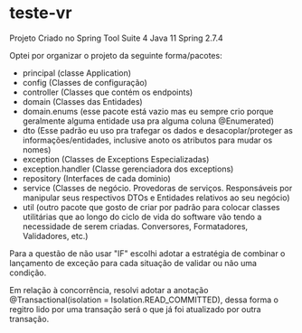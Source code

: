 # teste-vr
Projeto Criado no Spring Tool Suite 4
Java 11
Spring 2.7.4


Optei por organizar o projeto da seguinte forma/pacotes:

- principal (classe Application)
- config (Classes de configuração)
- controller (Classes que contém os endpoints)
- domain (Classes das Entidades)
- domain.enums (esse pacote está vazio mas eu sempre crio porque geralmente alguma entidade usa pra alguma coluna @Enumerated) 
- dto (Esse padrão eu uso pra trafegar os dados e desacoplar/proteger as informações/entidades, inclusive anoto os atributos para mudar os nomes)
- exception (Classes de Exceptions Especializadas)
- exception.handler (Classe gerenciadora dos exceptions)
- repository (Interfaces de cada dominio)
- service (Classes de negócio. Provedoras de serviços. Responsáveis por manipular seus respectivos DTOs e Entidades relativos ao seu negócio)
- util (outro pacote que gosto de criar por padrão para colocar classes utilitárias que ao longo do ciclo de vida do software vão tendo a necessidade de serem criadas. Conversores, Formatadores, Validadores, etc.)

Para a questão de não usar "IF" escolhi adotar a estratégia de combinar o lançamento de exceção para cada situação de validar ou não uma condição.

Em relação à concorrência, resolvi adotar a anotação @Transactional(isolation = Isolation.READ_COMMITTED), dessa forma o regitro lido por uma transação será o que já foi atualizado por outra transação.
